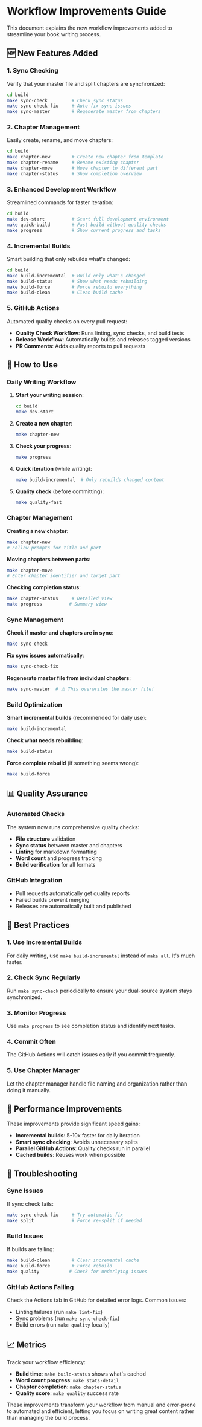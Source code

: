 # Workflow Improvements Guide

This document explains the new workflow improvements added to streamline your book writing process.

## 🆕 New Features Added

### 1. **Sync Checking** 
Verify that your master file and split chapters are synchronized:

```bash
cd build
make sync-check         # Check sync status
make sync-check-fix     # Auto-fix sync issues
make sync-master        # Regenerate master from chapters
```

### 2. **Chapter Management**
Easily create, rename, and move chapters:

```bash
cd build
make chapter-new        # Create new chapter from template
make chapter-rename     # Rename existing chapter
make chapter-move       # Move chapter to different part
make chapter-status     # Show completion overview
```

### 3. **Enhanced Development Workflow**
Streamlined commands for faster iteration:

```bash
cd build
make dev-start          # Start full development environment
make quick-build        # Fast build without quality checks
make progress           # Show current progress and tasks
```

### 4. **Incremental Builds**
Smart building that only rebuilds what's changed:

```bash
cd build
make build-incremental  # Build only what's changed
make build-status       # Show what needs rebuilding
make build-force        # Force rebuild everything
make build-clean        # Clean build cache
```

### 5. **GitHub Actions**
Automated quality checks on every pull request:

- **Quality Check Workflow**: Runs linting, sync checks, and build tests
- **Release Workflow**: Automatically builds and releases tagged versions
- **PR Comments**: Adds quality reports to pull requests

## 🔧 How to Use

### Daily Writing Workflow

1. **Start your writing session**:
   ```bash
   cd build
   make dev-start
   ```

2. **Create a new chapter**:
   ```bash
   make chapter-new
   ```

3. **Check your progress**:
   ```bash
   make progress
   ```

4. **Quick iteration** (while writing):
   ```bash
   make build-incremental  # Only rebuilds changed content
   ```

5. **Quality check** (before committing):
   ```bash
   make quality-fast
   ```

### Chapter Management

**Creating a new chapter**:
```bash
make chapter-new
# Follow prompts for title and part
```

**Moving chapters between parts**:
```bash
make chapter-move
# Enter chapter identifier and target part
```

**Checking completion status**:
```bash
make chapter-status     # Detailed view
make progress          # Summary view
```

### Sync Management

**Check if master and chapters are in sync**:
```bash
make sync-check
```

**Fix sync issues automatically**:
```bash
make sync-check-fix
```

**Regenerate master file from individual chapters**:
```bash
make sync-master  # ⚠️ This overwrites the master file!
```

### Build Optimization

**Smart incremental builds** (recommended for daily use):
```bash
make build-incremental
```

**Check what needs rebuilding**:
```bash
make build-status
```

**Force complete rebuild** (if something seems wrong):
```bash
make build-force
```

## 📊 Quality Assurance

### Automated Checks
The system now runs comprehensive quality checks:

- **File structure** validation
- **Sync status** between master and chapters  
- **Linting** for markdown formatting
- **Word count** and progress tracking
- **Build verification** for all formats

### GitHub Integration
- Pull requests automatically get quality reports
- Failed builds prevent merging
- Releases are automatically built and published

## 🎯 Best Practices

### 1. **Use Incremental Builds**
For daily writing, use `make build-incremental` instead of `make all`. It's much faster.

### 2. **Check Sync Regularly**
Run `make sync-check` periodically to ensure your dual-source system stays synchronized.

### 3. **Monitor Progress**
Use `make progress` to see completion status and identify next tasks.

### 4. **Commit Often**
The GitHub Actions will catch issues early if you commit frequently.

### 5. **Use Chapter Manager**
Let the chapter manager handle file naming and organization rather than doing it manually.

## 🚀 Performance Improvements

These improvements provide significant speed gains:

- **Incremental builds**: 5-10x faster for daily iteration
- **Smart sync checking**: Avoids unnecessary splits
- **Parallel GitHub Actions**: Quality checks run in parallel
- **Cached builds**: Reuses work when possible

## 🔧 Troubleshooting

### Sync Issues
If sync check fails:
```bash
make sync-check-fix     # Try automatic fix
make split              # Force re-split if needed
```

### Build Issues
If builds are failing:
```bash
make build-clean        # Clear incremental cache
make build-force        # Force rebuild
make quality           # Check for underlying issues
```

### GitHub Actions Failing
Check the Actions tab in GitHub for detailed error logs. Common issues:
- Linting failures (run `make lint-fix`)
- Sync problems (run `make sync-check-fix`)
- Build errors (run `make quality` locally)

## 📈 Metrics

Track your workflow efficiency:
- **Build time**: `make build-status` shows what's cached
- **Word count progress**: `make stats-detail`
- **Chapter completion**: `make chapter-status`
- **Quality score**: `make quality` success rate

These improvements transform your workflow from manual and error-prone to automated and efficient, letting you focus on writing great content rather than managing the build process.
